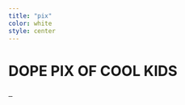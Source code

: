 ```yaml
---
title: "pix"
color: white
style: center
---
```


# DOPE PIX OF COOL KIDS

<div class="image-row">
  <div class="image-set">
    <a 
      class="example-image-link" 
      href="http://runawayfive.com/presskit/portrait_labcoats.jpg" 
      data-lightbox="example-set" 
      data-title="">
      <img class="example-image" src="http://runawayfive.com/presskit/portrait_labcoats.jpg" alt="">
    </a>
    <a 
      class="example-image-link" 
      href="http://runawayfive.com/presskit/copper_labcoats.jpg" 
      data-lightbox="example-set" 
      data-title="">
      <img class="example-image" src="http://runawayfive.com/presskit/copper_labcoats.jpg" alt="">
    </a>
    <a 
      class="example-image-link" 
      href="http://runawayfive.com/presskit/green_labcoats.jpg" 
      data-lightbox="example-set" 
      data-title="">
      <img class="example-image" src="http://runawayfive.com/presskit/green_labcoats.jpg" alt="">
    </a>
  </div>
</div>